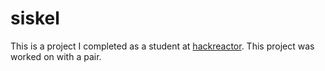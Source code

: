 # siskel
This is a project I completed as a student at [hackreactor](http://hackreactor.com). This project was worked on with a pair.